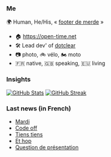 ### Me

🌍 Human, He/His, « [footer de merde](https://open-time.net/post/2013/07/17/La-veritable-histoire-du-Footer-de-merde-) » 
* 🏠 https://open-time.net 
* 🛠️ Lead dev' of [dotclear](https://git.dotclear.org/dev/dotclear)
* 📷 photo, 🚲 vélo, 🏍️ moto 
* 🇫🇷 native, 🇬🇧 speaking, 🇪🇺 living

### Insights

[![GitHub Stats](https://github-readme-stats-sigma-five.vercel.app/api?username=franck-paul)](https://github.com/franck-paul)
[![GitHub Streak](https://github-readme-streak-stats.herokuapp.com?user=franck-paul)](https://git.io/streak-stats)

### Last news (in French)

<!-- BLOG-POST-LIST:START -->
- [Mardi](https://open-time.net/post/2023/09/26/Mardi)
- [Code off](https://open-time.net/post/2023/09/25/Code-off)
- [Tiens tiens](https://open-time.net/post/2023/09/24/Tiens-tiens)
- [Et hop](https://open-time.net/post/2023/09/23/Et-hop)
- [Question de présentation](https://open-time.net/post/2023/09/22/Question-de-presentation)
<!-- BLOG-POST-LIST:END -->
